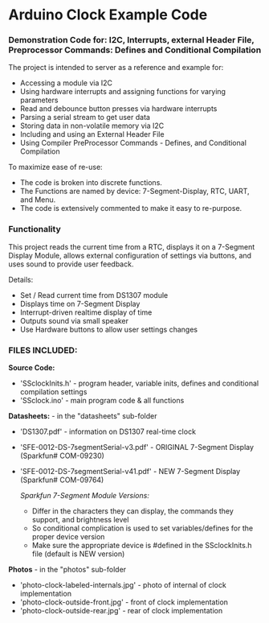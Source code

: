 # Arduino Clock Example Code
### Demonstration Code for: I2C, Interrupts, external Header File, Preprocessor Commands: Defines and Conditional Compilation

The project is intended to server as a reference and example for:
- Accessing a module via I2C
- Using hardware interrupts and assigning functions for varying parameters
- Read and debounce button presses via hardware interrupts    
- Parsing a serial stream to get user data
- Storing data in non-volatile memory via I2C
- Including and using an External Header File
- Using Compiler PreProcessor Commands - Defines, and Conditional Compilation

To maximize ease of re-use:
- The code is broken into discrete functions.
- The Functions are named by device: 7-Segment-Display, RTC, UART, and Menu.
- The code is extensively commented to make it easy to re-purpose.  

### Functionality

This project reads the current time from a RTC, displays it on a 7-Segment Display Module, allows external configuration of settings via buttons, and uses sound to provide user feedback.  

Details:
- Set / Read current time from DS1307 module
- Displays time on 7-Segment Display
- Interrupt-driven realtime display of time
- Outputs sound via small speaker
- Use Hardware buttons to allow user settings changes  

### FILES INCLUDED:

**Source Code:**
- 'SSclockInits.h' - program header, variable inits, defines and conditional compilation settings
- 'SSclock.ino' - main program code & all functions

**Datasheets:** - in the "datasheets" sub-folder
- 'DS1307.pdf' - information on DS1307 real-time clock
- 'SFE-0012-DS-7segmentSerial-v3.pdf' - ORIGINAL 7-Segment Display (Sparkfun# COM-09230)
- 'SFE-0012-DS-7segmentSerial-v41.pdf' - NEW 7-Segment Display (Sparkfun# COM-09764)

  *Sparkfun 7-Segment Module Versions:*
  - Differ in the characters they can display, the commands they support, and brightness level
  - So conditional complication is used to set variables/defines for the proper device version
  - Make sure the appropriate device is #defined in the SSclockInits.h file (default is NEW version)

**Photos** - in the "photos" sub-folder
- 'photo-clock-labeled-internals.jpg' - photo of internal of clock implementation
- 'photo-clock-outside-front.jpg' - front of clock implementation
- 'photo-clock-outside-rear.jpg' - rear of clock implementation
